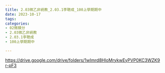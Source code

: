 ```yaml
---
title: 2.03微乙非統教_2.03.1李聰成_100上學期期中
date: 2023-10-17
tags: 
categories:
- 02微積分
- 2.03微乙非統教
- 2.03.1李聰成
- 100上學期期中

---
```

https://drive.google.com/drive/folders/1wImrd8HloMrykwEyPVP0KC3WZK9r-pF3
